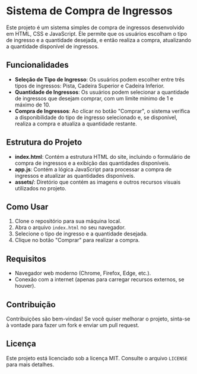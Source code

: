 # Sistema de Compra de Ingressos

Este projeto é um sistema simples de compra de ingressos desenvolvido em HTML, CSS e JavaScript. Ele permite que os usuários escolham o tipo de ingresso e a quantidade desejada, e então realiza a compra, atualizando a quantidade disponível de ingressos.

## Funcionalidades

- **Seleção de Tipo de Ingresso**: Os usuários podem escolher entre três tipos de ingressos: Pista, Cadeira Superior e Cadeira Inferior.
- **Quantidade de Ingressos**: Os usuários podem selecionar a quantidade de ingressos que desejam comprar, com um limite mínimo de 1 e máximo de 10.
- **Compra de Ingressos**: Ao clicar no botão "Comprar", o sistema verifica a disponibilidade do tipo de ingresso selecionado e, se disponível, realiza a compra e atualiza a quantidade restante.

## Estrutura do Projeto

- **index.html**: Contém a estrutura HTML do site, incluindo o formulário de compra de ingressos e a exibição das quantidades disponíveis.
- **app.js**: Contém a lógica JavaScript para processar a compra de ingressos e atualizar as quantidades disponíveis.
- **assets/**: Diretório que contém as imagens e outros recursos visuais utilizados no projeto.

## Como Usar

1. Clone o repositório para sua máquina local.
2. Abra o arquivo `index.html` no seu navegador.
3. Selecione o tipo de ingresso e a quantidade desejada.
4. Clique no botão "Comprar" para realizar a compra.

## Requisitos

- Navegador web moderno (Chrome, Firefox, Edge, etc.).
- Conexão com a internet (apenas para carregar recursos externos, se houver).

## Contribuição

Contribuições são bem-vindas! Se você quiser melhorar o projeto, sinta-se à vontade para fazer um fork e enviar um pull request.

## Licença

Este projeto está licenciado sob a licença MIT. Consulte o arquivo `LICENSE` para mais detalhes.
